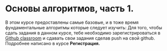 # Основы алгоритмов, часть 1.  
В этом курсе предоставлены самые базовые, и в тоже время фундаментальные алгоритмы которые следует изучить:
Для того, чтобы сдать задания в данном курсе, тебе необходимо зарегистрироваться в <a href="https://classroom.github.com/a/QaSKclaO">Github classroom</a> и сдавать свои задания сделав push на свой github.    
Подробнее написано в курсе **Регистрация.**
